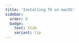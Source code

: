 ```yaml
---
title: 'Installing Tk on macOS'
sidebar:
  order: 0
  badge:
    text: Stub
    variant: tip
---
```


 